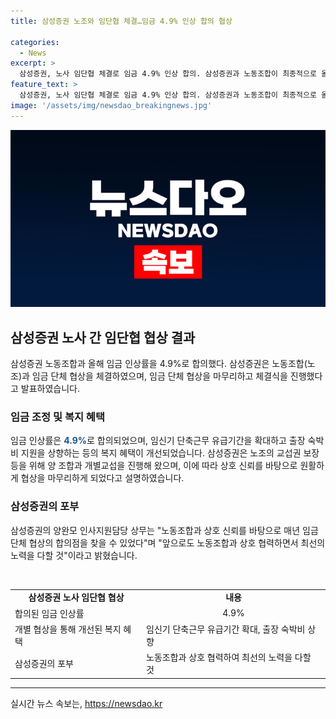 ```yaml
---
title: 삼성증권 노조와 임단협 체결…임금 4.9% 인상 합의 협상 

categories:
  - News
excerpt: >
  삼성증권, 노사 임단협 체결로 임금 4.9% 인상 합의. 삼성증권과 노동조합이 최종적으로 올해 임금 단체 협상을 마무리했다. 인상률은 4.9%로 결정되었으며, 직원 복지 개선을 위해 임신기 단축근무 유급기간을 확대하고 출장 숙박비 지원 등도 논의되었다. 양완모 삼성증권 상무는 노사 간 상호 신뢰를 기반으로 원만하게 협상을 진행해왔다고 밝혔다. (150자)
feature_text: >
  삼성증권, 노사 임단협 체결로 임금 4.9% 인상 합의. 삼성증권과 노동조합이 최종적으로 올해 임금 단체 협상을 마무리했다. 인상률은 4.9%로 결정되었으며, 직원 복지 개선을 위해 임신기 단축근무 유급기간을 확대하고 출장 숙박비 지원 등도 논의되었다. 양완모 삼성증권 상무는 노사 간 상호 신뢰를 기반으로 원만하게 협상을 진행해왔다고 밝혔다. (150자)
image: '/assets/img/newsdao_breakingnews.jpg'
---
```


<p><img src="/assets/img/newsdao_breakingnews.jpg" alt="bookingtag 속보" /></p>

<h2 data-ke-size="size26">삼성증권 노사 간 임단협 협상 결과</h2>

<p>삼성증권 노동조합과 올해 임금 인상률을 4.9%로 합의했다. 삼성증권은 노동조합(노조)과 임금 단체 협상을 체결하였으며, 임금 단체 협상을 마무리하고 체결식을 진행했다고 발표하였습니다.</p>

<h3>임금 조정 및 복지 혜택</h3>

<p>임금 인상률은 <b><span style="color: #1a5490;">4.9%</span></b>로 합의되었으며, 임신기 단축근무 유급기간을 확대하고 출장 숙박비 지원을 상향하는 등의 복지 혜택이 개선되었습니다. 삼성증권은 노조의 교섭권 보장 등을 위해 양 조합과 개별교섭을 진행해 왔으며, 이에 따라 상호 신뢰를 바탕으로 원활하게 협상을 마무리하게 되었다고 설명하였습니다.</p>

<h3>삼성증권의 포부</h3>

<p>삼성증권의 양완모 인사지원담당 상무는 "노동조합과 상호 신뢰를 바탕으로 매년 임금 단체 협상의 합의점을 찾을 수 있었다"며 "앞으로도 노동조합과 상호 협력하면서 최선의 노력을 다할 것"이라고 밝혔습니다.</p>

<p data-ke-size="size16">&nbsp;</p>

<table>
  <tbody>
    <tr>
      <td style="text-align: center; height: 17px;"><b>삼성증권 노사 임단협 협상</b></td>
      <td style="text-align: center; height: 17px;"><b>내용</b></td>
    </tr>
    <tr>
      <td style="height: 17px;">합의된 임금 인상률</td>
      <td style="text-align: center; height: 17px;">4.9%</td>
    </tr>
    <tr>
      <td style="height: 17px;">개별 협상을 통해 개선된 복지 혜택</td>
      <td style="height: 17px;">임신기 단축근무 유급기간 확대, 출장 숙박비 상향</td>
    </tr>
    <tr>
      <td style="height: 17px;">삼성증권의 포부</td>
      <td style="height: 17px;">노동조합과 상호 협력하여 최선의 노력을 다할 것</td>
    </tr>
  </tbody>
</table>

<hr>
실시간 뉴스 속보는, <a href="https://newsdao.kr" rel="dofollow">https://newsdao.kr</a>


